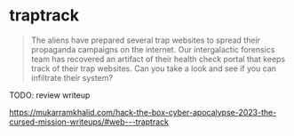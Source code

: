 # traptrack

> The aliens have prepared several trap websites to spread their propaganda campaigns on the internet. 
> Our intergalactic forensics team has recovered an artifact of their health check portal that keeps track of their trap websites. 
> Can you take a look and see if you can infiltrate their system?

TODO: review writeup

https://mukarramkhalid.com/hack-the-box-cyber-apocalypse-2023-the-cursed-mission-writeups/#web---traptrack